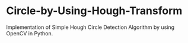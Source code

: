 # Circle-by-Using-Hough-Transform
Implementation of Simple Hough Circle Detection Algorithm by using OpenCV in Python.
